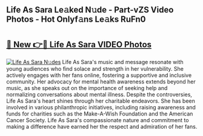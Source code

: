 ## Life As Sara Le𝚊ked N𝚞de - Part-vZS Video Photos - Hot Onlyf𝚊ns Le𝚊ks RuFn0

# <h2><a href="http://ab83612.deff.icu/?id=Life+As+Sara">🔗 New 👉🔴 Life As Sara VIDEO Photos</a></h2>

[![Life As Sara N𝚞des](https://i.imgur.com/rIISA9y.gif)](http://ab83612.deff.icu/?id=Life+As+Sara)
Life As Sara's music and message resonate with young audiences who find solace and strength in her vulnerability. She actively engages with her fans online, fostering a supportive and inclusive community. Her advocacy for mental health awareness extends beyond her music, as she speaks out on the importance of seeking help and normalizing conversations about mental illness. Despite the controversies, Life As Sara's heart shines through her charitable endeavors. She has been involved in various philanthropic initiatives, including raising awareness and funds for charities such as the Make-A-Wish Foundation and the American Cancer Society. Life As Sara's compassionate nature and commitment to making a difference have earned her the respect and admiration of her fans.
